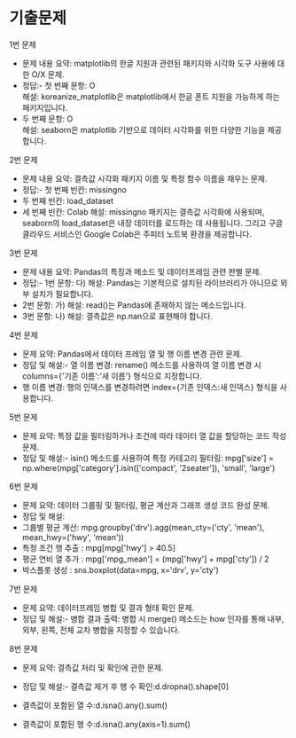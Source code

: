 # 기출문제

1번 문제
- 문제 내용 요약: matplotlib의 한글 지원과 관련된 패키지와 시각화 도구 사용에 대한 O/X 문제.
- 정답:- 첫 번째 문항: O<br>
해설: koreanize_matplotlib은 matplotlib에서 한글 폰트 지원을 가능하게 하는 패키지입니다.
- 두 번째 문항: O<br>
해설: seaborn은 matplotlib 기반으로 데이터 시각화를 위한 다양한 기능을 제공합니다.

2번 문제
- 문제 내용 요약: 결측값 시각화 패키지 이름 및 특정 함수 이름을 채우는 문제.
- 정답:- 첫 번째 빈칸: missingno
- 두 번째 빈칸: load_dataset
- 세 번째 빈칸: Colab
해설: missingno 패키지는 결측값 시각화에 사용되며, seaborn의 load_dataset은 내장 데이터를 로드하는 데 사용됩니다. 그리고 구글 클라우드 서비스인 Google Colab은 주피터 노트북 환경을 제공합니다.

3번 문제
- 문제 내용 요약: Pandas의 특징과 메소드 및 데이터프레임 관련 판별 문제.
- 정답:- 1번 문항: 다)
해설: Pandas는 기본적으로 설치된 라이브러리가 아니므로 외부 설치가 필요합니다.
- 2번 문항: 가)
해설: read()는 Pandas에 존재하지 않는 메소드입니다.
- 3번 문항: 나)
해설: 결측값은 np.nan으로 표현해야 합니다.

4번 문제
- 문제 요약: Pandas에서 데이터 프레임 열 및 행 이름 변경 관련 문제.
- 정답 및 해설:- 열 이름 변경: rename() 메소드를 사용하여 열 이름 변경 시 columns={'기존 이름':'새 이름'} 형식으로 지정합니다.
- 행 이름 변경: 행의 인덱스를 변경하려면 index={기존 인덱스:새 인덱스} 형식을 사용합니다.

5번 문제
- 문제 요약: 특정 값을 필터링하거나 조건에 따라 데이터 열 값을 할당하는 코드 작성 문제.
- 정답 및 해설:- isin() 메소드를 사용하여 특정 카테고리 필터링:
mpg['size'] = np.where(mpg['category'].isin(['compact', '2seater']), 'small', 'large')

6번 문제
- 문제 요약: 데이터 그룹핑 및 필터링, 평균 계산과 그래프 생성 코드 완성 문제.
- 정답 및 해설:
-  그룹별 평균 계산: mpg.groupby('drv').agg(mean_cty=('cty', 'mean'), mean_hwy=('hwy', 'mean'))
-  특정 조건 행 추출 : mpg[mpg['hwy'] > 40.5]
-  평균 연비 열 추가 : mpg['mpg_mean'] = (mpg['hwy'] + mpg['cty']) / 2
-  박스플롯 생성 : sns.boxplot(data=mpg, x='drv', y='cty')

7번 문제
- 문제 요약: 데이터프레임 병합 및 결과 형태 확인 문제.
- 정답 및 해설:- 병합 결과 출력: 병합 시 merge() 메소드는 how 인자를 통해 내부, 외부, 왼쪽, 전체 교차 병합을 지정할 수 있습니다.

8번 문제
- 문제 요약: 결측값 처리 및 확인에 관한 문제.
- 정답 및 해설:- 결측값 제거 후 행 수 확인:d.dropna().shape[0]

- 결측값이 포함된 열 수:d.isna().any().sum()

- 결측값이 포함된 행 수:d.isna().any(axis=1).sum()
